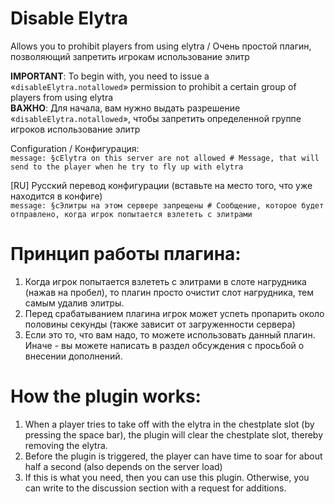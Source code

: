 # Disable Elytra
Allows you to prohibit players from using elytra / Очень простой плагин, позволяющий запретить игрокам использование элитр

**IMPORTANT**: To begin with, you need to issue a «`disableElytra.notallowed`» permission to prohibit a certain group of players from using elytra  
**ВАЖНО**: Для начала, вам нужно выдать разрешение «`disableElytra.notallowed`», чтобы запретить определенной группе игроков использование элитр

Configuration / Конфигурация:  
`message: §cElytra on this server are not allowed # Message, that will send to the player when he try to fly up with elytra`

[RU] Русский перевод конфигурации (вставьте на место того, что уже находится в конфиге)  
`message: §cЭлитры на этом сервере запрещены # Сообщение, которое будет отправлено, когда игрок попытается взлететь с элитрами`

# Принцип работы плагина:
1. Когда игрок попытается взлететь с элитрами в слоте нагрудника (нажав на пробел), то плагин просто очистит слот нагрудника, тем самым удалив элитры.
2. Перед срабатыванием плагина игрок может успеть пропарить около половины секунды (также зависит от загруженности сервера)
3. Если это то, что вам надо, то можете использовать данный плагин. Иначе - вы можете написать в раздел обсуждения с просьбой о внесении дополнений.

# How the plugin works:
1. When a player tries to take off with the elytra in the chestplate slot (by pressing the space bar), the plugin will clear the chestplate slot, thereby removing the elytra.
2. Before the plugin is triggered, the player can have time to soar for about half a second (also depends on the server load)
3. If this is what you need, then you can use this plugin. Otherwise, you can write to the discussion section with a request for additions.
